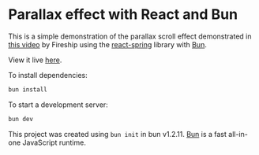 # Parallax effect with React and Bun

This is a simple demonstration of the parallax scroll effect demonstrated in [this video](https://youtu.be/UgIwjLg4ONk?si=iH-FUZ4X1sJgTEQ_) by Fireship using the [react-spring](https://www.react-spring.dev/) library with [Bun](https://bun.sh/).

View it live [here](https://ddulce.app/bun-react-parallax).

To install dependencies:

```bash
bun install
```

To start a development server:

```bash
bun dev
```

This project was created using `bun init` in bun v1.2.11. [Bun](https://bun.sh) is a fast all-in-one JavaScript runtime.
